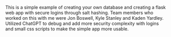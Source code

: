 This is a simple example of creating your own database and creating a flask web app with secure logins through salt hashing. Team members who worked on this with me were Jon Boswell, Kyle Stanley and Kaden Yardley. Utilized ChatGPT to debug and add more security complexity with logins and small css scripts to make the simple app more usable. 
